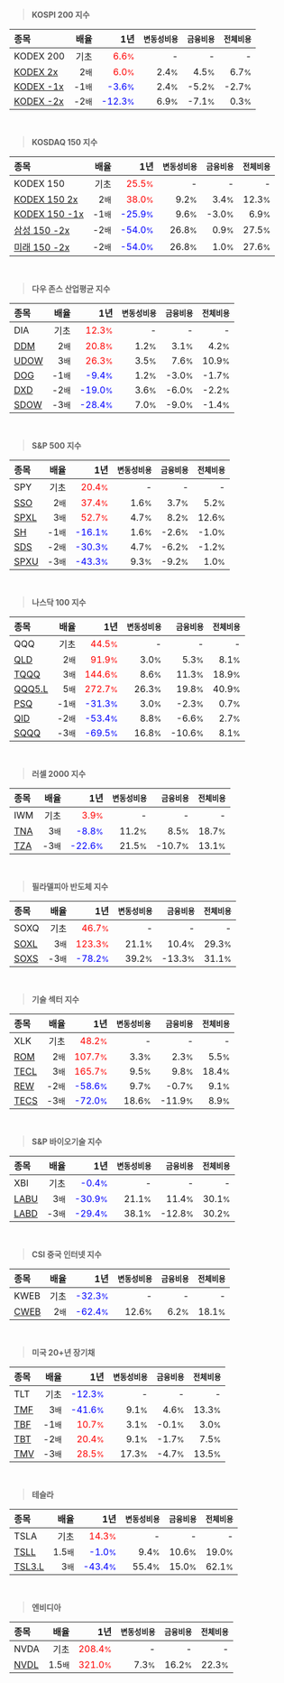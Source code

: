 <br>

> **KOSPI 200 지수**

| **종목** | **배율** | **1년** | **<small>변동성비용</small>** | **<small>금융비용</small>** | **<small>전체비용</small>** |
| :------- | -------: | ------: | --------------: | ------------: | ------------: |
| KODEX 200 | 기초 | <span style="color: red">6.6<small>%</small></span> | - | - | - |
| [KODEX 2x](/122630/) | 2<small>배</small> | <span style="color: red">6.0<small>%</small></span> | 2.4<small>%</small> | 4.5<small>%</small> | 6.7<small>%</small> |
| [KODEX -1x](/114800/) | -1<small>배</small> | <span style="color: blue">-3.6<small>%</small></span> | 2.4<small>%</small> | -5.2<small>%</small> | -2.7<small>%</small> |
| [KODEX -2x](/252670/) | -2<small>배</small> | <span style="color: blue">-12.3<small>%</small></span> | 6.9<small>%</small> | -7.1<small>%</small> | 0.3<small>%</small> |

<br>

> **KOSDAQ 150 지수**

| **종목** | **배율** | **1년** | **<small>변동성비용</small>** | **<small>금융비용</small>** | **<small>전체비용</small>** |
| :------- | -------: | ------: | --------------: | ------------: | ------------: |
| KODEX 150 | 기초 | <span style="color: red">25.5<small>%</small></span> | - | - | - |
| [KODEX 150 2x](/233740/) | 2<small>배</small> | <span style="color: red">38.0<small>%</small></span> | 9.2<small>%</small> | 3.4<small>%</small> | 12.3<small>%</small> |
| [KODEX 150 -1x](/251340/) | -1<small>배</small> | <span style="color: blue">-25.9<small>%</small></span> | 9.6<small>%</small> | -3.0<small>%</small> | 6.9<small>%</small> |
| [삼성 150 -2x](/530107/) | -2<small>배</small> | <span style="color: blue">-54.0<small>%</small></span> | 26.8<small>%</small> | 0.9<small>%</small> | 27.5<small>%</small> |
| [미래 150 -2x](/520057/) | -2<small>배</small> | <span style="color: blue">-54.0<small>%</small></span> | 26.8<small>%</small> | 1.0<small>%</small> | 27.6<small>%</small> |

<br>

> **다우 존스 산업평균 지수**

| **종목** | **배율** | **1년** | **<small>변동성비용</small>** | **<small>금융비용</small>** | **<small>전체비용</small>** |
| :------- | -------: | ------: | --------------: | ------------: | ------------: |
| DIA | 기초 | <span style="color: red">12.3<small>%</small></span> | - | - | - |
| [DDM](/ddm/) | 2<small>배</small> | <span style="color: red">20.8<small>%</small></span> | 1.2<small>%</small> | 3.1<small>%</small> | 4.2<small>%</small> |
| [UDOW](/udow/) | 3<small>배</small> | <span style="color: red">26.3<small>%</small></span> | 3.5<small>%</small> | 7.6<small>%</small> | 10.9<small>%</small> |
| [DOG](/dog/) | -1<small>배</small> | <span style="color: blue">-9.4<small>%</small></span> | 1.2<small>%</small> | -3.0<small>%</small> | -1.7<small>%</small> |
| [DXD](/dxd/) | -2<small>배</small> | <span style="color: blue">-19.0<small>%</small></span> | 3.6<small>%</small> | -6.0<small>%</small> | -2.2<small>%</small> |
| [SDOW](/sdow/) | -3<small>배</small> | <span style="color: blue">-28.4<small>%</small></span> | 7.0<small>%</small> | -9.0<small>%</small> | -1.4<small>%</small> |

<br>

> **S&P 500 지수**

| **종목** | **배율** | **1년** | **<small>변동성비용</small>** | **<small>금융비용</small>** | **<small>전체비용</small>** |
| :------- | -------: | ------: | --------------: | ------------: | ------------: |
| SPY | 기초 | <span style="color: red">20.4<small>%</small></span> | - | - | - |
| [SSO](/sso/) | 2<small>배</small> | <span style="color: red">37.4<small>%</small></span> | 1.6<small>%</small> | 3.7<small>%</small> | 5.2<small>%</small> |
| [SPXL](/spxl/) | 3<small>배</small> | <span style="color: red">52.7<small>%</small></span> | 4.7<small>%</small> | 8.2<small>%</small> | 12.6<small>%</small> |
| [SH](/sh/) | -1<small>배</small> | <span style="color: blue">-16.1<small>%</small></span> | 1.6<small>%</small> | -2.6<small>%</small> | -1.0<small>%</small> |
| [SDS](/sds/) | -2<small>배</small> | <span style="color: blue">-30.3<small>%</small></span> | 4.7<small>%</small> | -6.2<small>%</small> | -1.2<small>%</small> |
| [SPXU](/spxu/) | -3<small>배</small> | <span style="color: blue">-43.3<small>%</small></span> | 9.3<small>%</small> | -9.2<small>%</small> | 1.0<small>%</small> |

<br>

> **나스닥 100 지수**

| **종목** | **배율** | **1년** | **<small>변동성비용</small>** | **<small>금융비용</small>** | **<small>전체비용</small>** |
| :------- | -------: | ------: | --------------: | ------------: | ------------: |
| QQQ | 기초 | <span style="color: red">44.5<small>%</small></span> | - | - | - |
| [QLD](/qld/) | 2<small>배</small> | <span style="color: red">91.9<small>%</small></span> | 3.0<small>%</small> | 5.3<small>%</small> | 8.1<small>%</small> |
| [TQQQ](/tqqq/) | 3<small>배</small> | <span style="color: red">144.6<small>%</small></span> | 8.6<small>%</small> | 11.3<small>%</small> | 18.9<small>%</small> |
| [QQQ5.L](/qqq5/) | 5<small>배</small> | <span style="color: red">272.7<small>%</small></span> | 26.3<small>%</small> | 19.8<small>%</small> | 40.9<small>%</small> |
| [PSQ](/psq/) | -1<small>배</small> | <span style="color: blue">-31.3<small>%</small></span> | 3.0<small>%</small> | -2.3<small>%</small> | 0.7<small>%</small> |
| [QID](/qid/) | -2<small>배</small> | <span style="color: blue">-53.4<small>%</small></span> | 8.8<small>%</small> | -6.6<small>%</small> | 2.7<small>%</small> |
| [SQQQ](/sqqq/) | -3<small>배</small> | <span style="color: blue">-69.5<small>%</small></span> | 16.8<small>%</small> | -10.6<small>%</small> | 8.1<small>%</small> |

<br>

> **러셀 2000 지수**

| **종목** | **배율** | **1년** | **<small>변동성비용</small>** | **<small>금융비용</small>** | **<small>전체비용</small>** |
| :------- | -------: | ------: | --------------: | ------------: | ------------: |
| IWM | 기초 | <span style="color: red">3.9<small>%</small></span> | - | - | - |
| [TNA](/tna/) | 3<small>배</small> | <span style="color: blue">-8.8<small>%</small></span> | 11.2<small>%</small> | 8.5<small>%</small> | 18.7<small>%</small> |
| [TZA](/tza/) | -3<small>배</small> | <span style="color: blue">-22.6<small>%</small></span> | 21.5<small>%</small> | -10.7<small>%</small> | 13.1<small>%</small> |

<br>

> **필라델피아 반도체 지수**

| **종목** | **배율** | **1년** | **<small>변동성비용</small>** | **<small>금융비용</small>** | **<small>전체비용</small>** |
| :------- | -------: | ------: | --------------: | ------------: | ------------: |
| SOXQ | 기초 | <span style="color: red">46.7<small>%</small></span> | - | - | - |
| [SOXL](/soxl/) | 3<small>배</small> | <span style="color: red">123.3<small>%</small></span> | 21.1<small>%</small> | 10.4<small>%</small> | 29.3<small>%</small> |
| [SOXS](/soxs/) | -3<small>배</small> | <span style="color: blue">-78.2<small>%</small></span> | 39.2<small>%</small> | -13.3<small>%</small> | 31.1<small>%</small> |

<br>

> **기술 섹터 지수**

| **종목** | **배율** | **1년** | **<small>변동성비용</small>** | **<small>금융비용</small>** | **<small>전체비용</small>** |
| :------- | -------: | ------: | --------------: | ------------: | ------------: |
| XLK | 기초 | <span style="color: red">48.2<small>%</small></span> | - | - | - |
| [ROM](/rom/) | 2<small>배</small> | <span style="color: red">107.7<small>%</small></span> | 3.3<small>%</small> | 2.3<small>%</small> | 5.5<small>%</small> |
| [TECL](/tecl/) | 3<small>배</small> | <span style="color: red">165.7<small>%</small></span> | 9.5<small>%</small> | 9.8<small>%</small> | 18.4<small>%</small> |
| [REW](/rew/) | -2<small>배</small> | <span style="color: blue">-58.6<small>%</small></span> | 9.7<small>%</small> | -0.7<small>%</small> | 9.1<small>%</small> |
| [TECS](/tecs/) | -3<small>배</small> | <span style="color: blue">-72.0<small>%</small></span> | 18.6<small>%</small> | -11.9<small>%</small> | 8.9<small>%</small> |

<br>

> **S&P 바이오기술 지수**

| **종목** | **배율** | **1년** | **<small>변동성비용</small>** | **<small>금융비용</small>** | **<small>전체비용</small>** |
| :------- | -------: | ------: | --------------: | ------------: | ------------: |
| XBI | 기초 | <span style="color: blue">-0.4<small>%</small></span> | - | - | - |
| [LABU](/labu/) | 3<small>배</small> | <span style="color: blue">-30.9<small>%</small></span> | 21.1<small>%</small> | 11.4<small>%</small> | 30.1<small>%</small> |
| [LABD](/labd/) | -3<small>배</small> | <span style="color: blue">-29.4<small>%</small></span> | 38.1<small>%</small> | -12.8<small>%</small> | 30.2<small>%</small> |

<br>

> **CSI 중국 인터넷 지수**

| **종목** | **배율** | **1년** | **<small>변동성비용</small>** | **<small>금융비용</small>** | **<small>전체비용</small>** |
| :------- | -------: | ------: | --------------: | ------------: | ------------: |
| KWEB | 기초 | <span style="color: blue">-32.3<small>%</small></span> | - | - | - |
| [CWEB](/cweb/) | 2<small>배</small> | <span style="color: blue">-62.4<small>%</small></span> | 12.6<small>%</small> | 6.2<small>%</small> | 18.1<small>%</small> |

<br>

> **미국 20+년 장기채**

| **종목** | **배율** | **1년** | **<small>변동성비용</small>** | **<small>금융비용</small>** | **<small>전체비용</small>** |
| :------- | -------: | ------: | --------------: | ------------: | ------------: |
| TLT | 기초 | <span style="color: blue">-12.3<small>%</small></span> | - | - | - |
| [TMF](/tmf/) | 3<small>배</small> | <span style="color: blue">-41.6<small>%</small></span> | 9.1<small>%</small> | 4.6<small>%</small> | 13.3<small>%</small> |
| [TBF](/tbf/) | -1<small>배</small> | <span style="color: red">10.7<small>%</small></span> | 3.1<small>%</small> | -0.1<small>%</small> | 3.0<small>%</small> |
| [TBT](/tbt/) | -2<small>배</small> | <span style="color: red">20.4<small>%</small></span> | 9.1<small>%</small> | -1.7<small>%</small> | 7.5<small>%</small> |
| [TMV](/tmv/) | -3<small>배</small> | <span style="color: red">28.5<small>%</small></span> | 17.3<small>%</small> | -4.7<small>%</small> | 13.5<small>%</small> |

<br>

> **테슬라**

| **종목** | **배율** | **1년** | **<small>변동성비용</small>** | **<small>금융비용</small>** | **<small>전체비용</small>** |
| :------- | -------: | ------: | --------------: | ------------: | ------------: |
| TSLA | 기초 | <span style="color: red">14.3<small>%</small></span> | - | - | - |
| [TSLL](/tsll/) | 1.5<small>배</small> | <span style="color: blue">-1.0<small>%</small></span> | 9.4<small>%</small> | 10.6<small>%</small> | 19.0<small>%</small> |
| [TSL3.L](/tsl3/) | 3<small>배</small> | <span style="color: blue">-43.4<small>%</small></span> | 55.4<small>%</small> | 15.0<small>%</small> | 62.1<small>%</small> |

<br>

> **엔비디아**

| **종목** | **배율** | **1년** | **<small>변동성비용</small>** | **<small>금융비용</small>** | **<small>전체비용</small>** |
| :------- | -------: | ------: | --------------: | ------------: | ------------: |
| NVDA | 기초 | <span style="color: red">208.4<small>%</small></span> | - | - | - |
| [NVDL](/nvdl/) | 1.5<small>배</small> | <span style="color: red">321.0<small>%</small></span> | 7.3<small>%</small> | 16.2<small>%</small> | 22.3<small>%</small> |